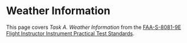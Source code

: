 # Weather Information

This page covers *Task A. Weather Information* from the [FAA-S-8081-9E Flight Instructor Instrument Practical Test Standards](https://www.faa.gov/training_testing/testing/acs/cfi_instrument_pts_9.pdf).

<!--@include: ./docs/src/includes/weather/weather-intro.md-->
<!--@include: ./docs/src/includes/weather/weather-sources.md | shift:1-->
<!--@include: ./docs/src/includes/weather/weather-products.md | shift:1-->
<!--@include: ./docs/src/includes/weather/meteorology.md | shift:1-->
<!--@include: ./docs/src/includes/weather/weather-onboard.md | shift:1-->
<!--@include: ./docs/src/includes/weather/weather-references.md | shift:1-->
